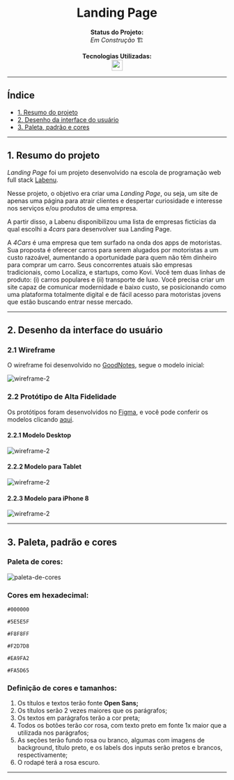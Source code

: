 <h1 align="center"> Landing Page </h1>

<!-- <div align="center"> -->

<!-- ![imagem do site](caminho) -->

<!-- </div> -->

<p align="center"><strong>Status do Projeto:<br></strong> <i>Em Construção </i>🏗️</p>

<p align="center">
<span><strong>Tecnologias Utilizadas:</strong></span>
<br>
  <a href="https://skillicons.dev">
    <img src="https://skillicons.dev/icons?i=html,css,js,git" style="height: 25px;"/>
  </a>
</p>

***

## Índice

* [1. Resumo do projeto](#1-resumo-do-projeto)
* [2. Desenho da interface do usuário](#2-desenho-da-interface-do-usuário)
* [3. Paleta, padrão e cores](#3-paleta-padrão-e-cores)
<!-- * [2. Instalações](#2-instalações)
* [3. Iniciando](#3-iniciando)
* [4. Como testar](#4-como-testar)
* [5. Tecnologias utilizadas](#5-tecnologias-utilizadas)
* [6. Processo de desenvolvimento](#6-processo-de-desenvolvimento)
* [7. Veja em produção](#7-veja-em-produção) -->

***

## 1. Resumo do projeto

*Landing Page* foi um projeto desenvolvido na escola de programação web full stack [Labenu](https://www.labenu.com.br/).

Nesse projeto, o objetivo era criar uma *Landing Page*, ou seja, um site de apenas uma página para atrair clientes e despertar curiosidade e interesse nos serviços e/ou produtos de uma empresa.

A partir disso, a Labenu disponibilizou uma lista de empresas fictícias da qual escolhi a *4cars* para desenvolver sua Landing Page.

A *4Cars* é uma empresa que tem surfado na onda dos apps de motoristas. Sua proposta é oferecer carros para serem alugados por motoristas a um custo razoável, aumentando a oportunidade para quem não têm dinheiro para comprar um carro. Seus concorrentes atuais são empresas tradicionais, como Localiza, e startups, como Kovi. Você tem duas linhas de produto: (i) carros populares e (ii) transporte de luxo. Você precisa criar um site capaz de comunicar modernidade e baixo custo, se posicionando como uma plataforma totalmente digital e de fácil acesso para motoristas jovens que estão buscando entrar nesse mercado.

***

## 2. Desenho da interface do usuário

### 2.1 Wireframe

O wireframe foi desenvolvido no [GoodNotes](https://www.goodnotes.com/), segue o modelo inicial:

![wireframe-2](./media-readme/wireframe-2.jpg)

### 2.2 Protótipo de Alta Fidelidade
Os protótipos foram desenvolvidos no [Figma](https://www.figma.com/), e você pode conferir os modelos clicando [aqui](https://www.figma.com/file/hDtBikCgEdp8ivPGfEHyls/landing-page?node-id=0%3A1&t=HJv8MQKx9oU5JSlG-1).

#### 2.2.1 Modelo Desktop
![wireframe-2](./media-readme/desktop.png)

#### 2.2.2 Modelo para Tablet
![wireframe-2](./media-readme/ipad-pro-11.png)

#### 2.2.3 Modelo para iPhone 8
![wireframe-2](./media-readme/iphone-8.png)

***

## 3. Paleta, padrão e cores
### Paleta de cores:
![paleta-de-cores](./media-readme/paleta-de-cores.png)
### Cores em hexadecimal:
`#000000`

`#5E5E5F`

`#F8F8FF`

`#F2D7D8`

`#EA9FA2`

`#FA5D65`

### Definição de cores e tamanhos:

1. Os títulos e textos terão fonte **Open Sans;**
2. Os títulos serão 2 vezes maiores que os parágrafos;
3. Os textos em parágrafos terão a cor preta;
4. Todos os botões terão cor rosa, com texto preto em fonte 1x maior que a utilizada nos parágrafos;
5. As seções terão fundo rosa ou branco, algumas com imagens de background, título preto, e os labels dos inputs serão pretos e brancos, respectivamente;
6. O rodapé terá a rosa escuro.

***